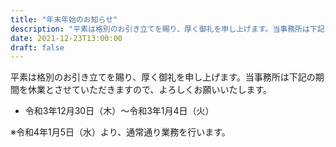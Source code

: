 ```yaml
---
title: "年末年始のお知らせ"
description: "平素は格別のお引き立てを賜り、厚く御礼を申し上げます。当事務所は下記の期間を休業とさせていただきますので、よろしくお願いいたします。"
date: 2021-12-23T13:00:00
draft: false
---
```


平素は格別のお引き立てを賜り、厚く御礼を申し上げます。当事務所は下記の期間を休業とさせていただきますので、よろしくお願いいたします。

- 令和3年12月30日（木）〜令和3年1月4日（火）
  
※令和4年1月5日（水）より、通常通り業務を行います。